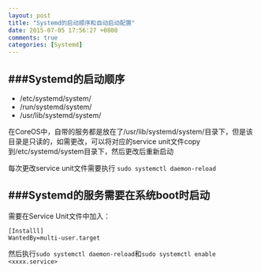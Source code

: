 ```yaml
---
layout: post
title: "Systemd的启动顺序和自动启动配置"
date: 2015-07-05 17:56:27 +0800
comments: true
categories: [Systemd]
---
```


###Systemd的启动顺序
---

- /etc/systemd/system/
- /run/systemd/system/
- /usr/lib/systemd/system/


在CoreOS中，自带的服务都是放在了/usr/lib/systemd/system/目录下，但是该目录是只读的，如需更改，可以将对应的service unit文件copy到/etc/systemd/system目录下，然后更改后重新启动

每次更改service unit文件需要执行 `sudo systemctl daemon-reload`



###Systemd的服务需要在系统boot时启动
---

需要在Service Unit文件中加入：

```
[Installl]
WantedBy=multi-user.target
```

然后执行`sudo systemctl daemon-reload`和`sudo systemctl enable <xxxx.service>`

